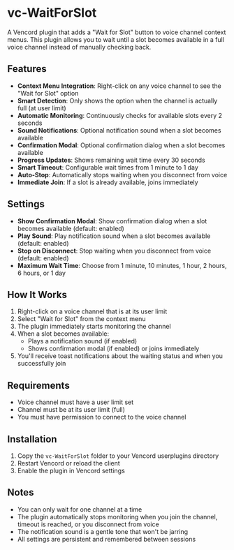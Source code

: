 # vc-WaitForSlot

A Vencord plugin that adds a "Wait for Slot" button to voice channel context menus. This plugin allows you to wait until a slot becomes available in a full voice channel instead of manually checking back.

## Features

-   **Context Menu Integration**: Right-click on any voice channel to see the "Wait for Slot" option
-   **Smart Detection**: Only shows the option when the channel is actually full (at user limit)
-   **Automatic Monitoring**: Continuously checks for available slots every 2 seconds
-   **Sound Notifications**: Optional notification sound when a slot becomes available
-   **Confirmation Modal**: Optional confirmation dialog when a slot becomes available
-   **Progress Updates**: Shows remaining wait time every 30 seconds
-   **Smart Timeout**: Configurable wait times from 1 minute to 1 day
-   **Auto-Stop**: Automatically stops waiting when you disconnect from voice
-   **Immediate Join**: If a slot is already available, joins immediately

## Settings

-   **Show Confirmation Modal**: Show confirmation dialog when a slot becomes available (default: enabled)
-   **Play Sound**: Play notification sound when a slot becomes available (default: enabled)
-   **Stop on Disconnect**: Stop waiting when you disconnect from voice (default: enabled)
-   **Maximum Wait Time**: Choose from 1 minute, 10 minutes, 1 hour, 2 hours, 6 hours, or 1 day

## How It Works

1. Right-click on a voice channel that is at its user limit
2. Select "Wait for Slot" from the context menu
3. The plugin immediately starts monitoring the channel
4. When a slot becomes available:
    - Plays a notification sound (if enabled)
    - Shows confirmation modal (if enabled) or joins immediately
5. You'll receive toast notifications about the waiting status and when you successfully join

## Requirements

-   Voice channel must have a user limit set
-   Channel must be at its user limit (full)
-   You must have permission to connect to the voice channel

## Installation

1. Copy the `vc-WaitForSlot` folder to your Vencord userplugins directory
2. Restart Vencord or reload the client
3. Enable the plugin in Vencord settings

## Notes

-   You can only wait for one channel at a time
-   The plugin automatically stops monitoring when you join the channel, timeout is reached, or you disconnect from voice
-   The notification sound is a gentle tone that won't be jarring
-   All settings are persistent and remembered between sessions
